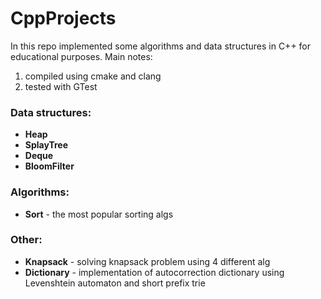 # CppProjects
In this repo implemented some algorithms and data structures in C++ for educational purposes.
Main notes:
1) compiled using cmake and clang
1) tested with GTest

### Data structures:
- **Heap**
- **SplayTree**
- **Deque**
- **BloomFilter**

### Algorithms:
- **Sort** - the most popular sorting algs

### Other:
- **Knapsack** - solving knapsack problem using 4 different alg
- **Dictionary** - implementation of autocorrection dictionary using Levenshtein automaton and short prefix trie